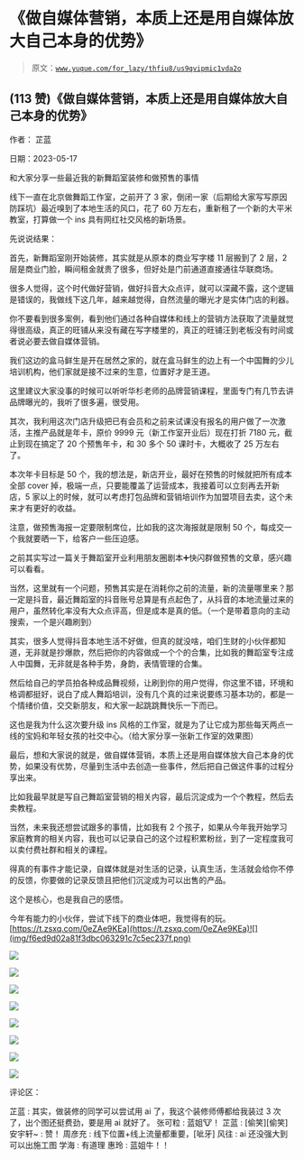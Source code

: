 # 《做自媒体营销，本质上还是用自媒体放大自己本身的优势》

> 原文：[`www.yuque.com/for_lazy/thfiu8/us9qvipmic1vda2o`](https://www.yuque.com/for_lazy/thfiu8/us9qvipmic1vda2o)



## (113 赞)《做自媒体营销，本质上还是用自媒体放大自己本身的优势》 

作者： 芷蓝 

日期：2023-05-17 

和大家分享一些最近我的新舞蹈室装修和做预售的事情 

线下一直在北京做舞蹈工作室，之前开了 3 家，倒闭一家（后期给大家写写原因防踩坑）最近嗅到了本地生活的风口，花了 60 万左右，重新租了一个新的大平米教室，打算做一个 ins 具有网红社交风格的新场景。 

先说说结果： 

首先，新舞蹈室刚开始装修，其实就是从原本的商业写字楼 11 层搬到了 2 层，2 层是商业门脸，瞬间租金就贵了很多，但好处是门前通道直接通往华联商场。 

很多人觉得，这个时代做好营销，做好抖音大众点评，就可以深藏不露，这个逻辑是错误的，我做线下这几年，越来越觉得，自然流量的曝光才是实体门店的利器。 

你不要看到很多案例，看到他们通过各种自媒体和线上的营销方法获取了流量就觉得很高级，真正的旺铺从来没有藏在写字楼里的，真正的旺铺汪到老板没有时间或者说必要去做自媒体营销。 

我们这边的盒马鲜生是开在居然之家的，就在盒马鲜生的边上有一个中国舞的少儿培训机构，他们家就是接不过来的生意，位置好才是王道。 

这里建议大家没事的时候可以听听华杉老师的品牌营销课程，里面专门有几节去讲品牌曝光的，我听了很多遍，很受用。 

其次，我利用这次门店升级把已有会员和之前来试课没有报名的用户做了一次激活，主推产品就是年卡，原价 9999 元（新工作室开业后）现在打折 7180 元，截止到现在搞定了 20 个预售年卡，和 30 多个 50 课时卡，大概收了 25 万左右了。 

本次年卡目标是 50 个，我的想法是，新店开业，最好在预售的时候就把所有成本全部 cover 掉，极端一点，只要能覆盖了运营成本，我接着可以立刻再去开新店，5 家以上的时候，就可以考虑打包品牌和营销培训作为加盟项目去卖，这个未来才有更好的收益。 

注意，做预售海报一定要限制席位，比如我的这次海报就是限制 50 个，每成交一个我就要晒一下，给客户一些压迫感。 

之前其实写过一篇关于舞蹈室开业利用朋友圈剧本➕快闪群做预售的文章，感兴趣可以看看。 

当然，这里就有一个问题，预售其实是在消耗你之前的流量，新的流量哪里来？那一定是抖音，最近舞蹈室的抖音账号总算是有点起色了，从抖音的本地流量过来的用户，虽然转化率没有大众点评高，但是成本是真的低。（一个是带着意向的主动搜索，一个是兴趣刷到） 

其实，很多人觉得抖音本地生活不好做，但真的就没啥，咱们生财的小伙伴都知道，无非就是抄爆款，然后把你的内容做成一个个的合集，比如我的舞蹈室专注成人中国舞，无非就是各种手势，身韵，表情管理的合集。 

然后给自己的学员拍各种成品舞视频，让刷到你的用户觉得，你这里不错，环境和格调都挺好，说白了成人舞蹈培训，没有几个真的过来说要练习基本功的，都是一个情绪价值，交交新朋友，和大家一起跳跳舞快乐一下而已。 

这也是我为什么这次要升级 ins 风格的工作室，就是为了让它成为那些每天两点一线的宝妈和年轻女孩的社交中心。（给大家分享一张新工作室的效果图） 

最后，想和大家说的就是，做自媒体营销，本质上还是用自媒体放大自己本身的优势，如果没有优势，尽量到生活中去创造一些事件，然后把自己做这件事的过程分享出来。 

比如我最早就是写自己舞蹈室营销的相关内容，最后沉淀成为一个个教程，然后去卖教程。 

当然，未来我还想尝试跟多的事情，比如我有 2 个孩子，如果从今年我开始学习家庭教育的相关内容，我也可以记录自己的这个过程积累粉丝，到了一定程度我可以卖付费社群和相关的课程。 

得真的有事件才能记录，自媒体就是对生活的记录，认真生活，生活就会给你不停的反馈，你要做的记录反馈且把他们沉淀成为可以出售的产品。 

这个是核心，也是我自己的感悟。 

今年有能力的小伙伴，尝试下线下的商业体吧，我觉得有的玩。[https://t.zsxq.com/0eZAe9KEa](https://t.zsxq.com/0eZAe9KEa)![](img/f6ed9d02a81f3dbc063291c7c5ec237f.png) 

![](img/5d141a4ecdcd7cd0e7aa596d1c9e4c31.png) 

![](img/a4d2889546a340b8fd8c5514e5ad234d.png) 

![](img/a8dc4d8aa94b80c2c0e4117de4cafd70.png) 

![](img/e321dbd3bc19f366e9727b8b00698751.png) 

![](img/5a392fc7b70699131988f0d47999d677.png) 

![](img/1ecca94361677e68c697f960d23fccbd.png) 

![](img/dbf7e8d0a27e008579e85fba5c552fc3.png) 

![](img/077ea10368d92808e3d4c4bbdc48aa66.png) 

评论区： 

芷蓝 : 其实，做装修的同学可以尝试用 ai 了，我这个装修师傅都给我装过 3 次了，出个图还挺费劲，要是用 ai 就好了。 张可粒 : 蓝姐🐮！ 芷蓝 : [偷笑][偷笑] 安宇轩~ : 赞！ 周彦充 : 线下位置+线上流量都重要，[呲牙] 风往 : ai 还没强大到可以出施工图 学海 : 有道理 惠玲 : 蓝姐牛！！